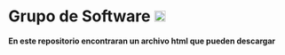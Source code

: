 # Grupo de Software  <code><img height="20" src="https://cdn.countryflags.com/thumbs/dominican-republic/flag-400.png"></code>
**En este repositorio encontraran un archivo html que pueden descargar**
